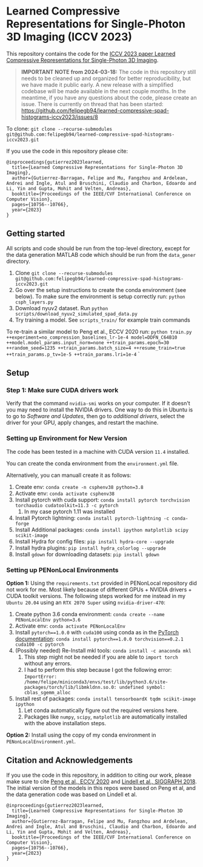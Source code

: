 # Learned Compressive Representations for Single-Photon 3D Imaging (ICCV 2023)

This repository contains the code for the [ICCV 2023 paper Learned Compressive Representations for Single-Photon 3D Imaging](https://openaccess.thecvf.com/content/ICCV2023/html/Gutierrez-Barragan_Learned_Compressive_Representations_for_Single-Photon_3D_Imaging_ICCV_2023_paper.html).

> **IMPORTANT NOTE from 2024-03-18:** The code in this repository still needs to be cleaned up and organized for better reproducibility, but we have made it public early. A new release with a simplified codebase will be made available in the next couple months. In the meantime, if you have any questions about the code, please create an issue. There is currently on thread that has been started: https://github.com/felipegb94/learned-compressive-spad-histograms-iccv2023/issues/8

To clone: `git clone --recurse-submodules git@github.com:felipegb94/learned-compressive-spad-histograms-iccv2023.git`

If you use the code in this repository please cite:

```
@inproceedings{gutierrez2023learned,
  title={Learned Compressive Representations for Single-Photon 3D Imaging},
  author={Gutierrez-Barragan, Felipe and Mu, Fangzhou and Ardelean, Andrei and Ingle, Atul and Bruschini, Claudio and Charbon, Edoardo and Li, Yin and Gupta, Mohit and Velten, Andreas},
  booktitle={Proceedings of the IEEE/CVF International Conference on Computer Vision},
  pages={10756--10766},
  year={2023}
}
```

## Getting started

All scripts and code should be run from the top-level directory, except for the data generation MATLAB code which should be run from the `data_gener` directory.

1. Clone `git clone --recurse-submodules git@github.com:felipegb94/learned-compressive-spad-histograms-iccv2023.git`
2. Go over the setup instructions to create the conda environment (see below). To make sure the environment is setup correctly run: `python csph_layers.py`
3. Download nyuv2 dataset. Run `python scripts/download_nyuv2_simulated_spad_data.py`
4. Try training a model. See `scripts_train/` for example train commands

To re-train a similar model to Peng et al., ECCV 2020 run: `python train.py ++experiment=no_compression_baselines_lr-1e-4 model=DDFN_C64B10 ++model.model_params.input_norm=none ++train_params.epoch=30 ++random_seed=1235 ++train_params.batch_size=4 ++resume_train=true ++train_params.p_tv=1e-5 ++train_params.lri=1e-4`
`

## Setup

### Step 1: Make sure CUDA drivers work

Verify that the command `nvidia-smi` works on your computer. If it doesn't you may need to install the NVIDIA drivers. One way to do this in Ubuntu is to go to *Software and Updates*, then go to *additional drivers*, select the driver for your GPU, apply changes, and restart the machine. 

### Setting up Environment for New Version

The code has been tested in a machine with CUDA version `11.4` installed.

You can create the conda environment from the `environment.yml` file.

Alternatively, you can manuall create it as follows:

1. Create env: `conda create -n csphenv38 python=3.8`
2. Activate env: `conda activate csphenv38`
3. Install pytorch with cuda support: `conda install pytorch torchvision torchaudio cudatoolkit=11.3 -c pytorch`
   1. In my case pytorch 1.11 was installed
4. Install Pytorch lightning: `conda install pytorch-lightning -c conda-forge`
5. Install Additional packages: `conda install ipython matplotlib scipy scikit-image`
6. Install Hydra for config files: `pip install hydra-core --upgrade`
7. Install hydra plugins: `pip install hydra_colorlog --upgrade`
8. Install `gdown` for downloading datasets: `pip install gdown`

### Setting up PENonLocal Environments

**Option 1:** Using the `requirements.txt` provided in PENonLocal repository did not work for me. Most likely because of different GPUs + NVIDIA drivers + CUDA toolkit versions. The following steps worked for me instead in my `Ubuntu 20.04` using an `RTX 2070 Super` using `nvidia-driver-470`:

1. Create python 3.6 conda environment: `conda create --name PENonLocalEnv python=3.6`
2. Activate env: `conda activate PENonLocalEnv`
3. Install `pytorch==1.0.0` with `cuda100` using conda as in the [PyTorch documentation](https://pytorch.org/get-started/previous-versions/#v100): `conda install pytorch==1.0.0 torchvision==0.2.1 cuda100 -c pytorch`
4. (Possibly needed) Re-Install mkl tools: `conda install -c anaconda mkl`
   1. This step might not be needed if you are able to `import torch` without any errors. 
   2. I had to perform this step because I got the following error: `ImportError: /home/felipe/miniconda3/envs/test/lib/python3.6/site-packages/torch/lib/libmkldnn.so.0: undefined symbol: cblas_sgemm_alloc` 
5. Install rest of packages: `conda install tensorboardX tqdm scikit-image ipython`
   1. Let conda automatically figure out the required versions here.
   2. Packages like `numpy`, `scipy`, `matplotlib` are automatically installed with the above installation steps.

**Option 2:** Install using the copy of my conda environment in `PENonLocalEnvironment.yml`.

## Citation and Acknowledgements

If you use the code in this repository, in addition to citing our work, please make sure to cite [Peng et al., ECCV 2020](https://github.com/JiayongO-O/PENonLocal) and [Lindell et al., SIGGRAPH 2018](https://davidlindell.com/publications/single-photon-3d). The initial version of the models in this repos were based on Peng et al, and the data generation code was based on Lindell et al.

```
@inproceedings{gutierrez2023learned,
  title={Learned Compressive Representations for Single-Photon 3D Imaging},
  author={Gutierrez-Barragan, Felipe and Mu, Fangzhou and Ardelean, Andrei and Ingle, Atul and Bruschini, Claudio and Charbon, Edoardo and Li, Yin and Gupta, Mohit and Velten, Andreas},
  booktitle={Proceedings of the IEEE/CVF International Conference on Computer Vision},
  pages={10756--10766},
  year={2023}
}
```



